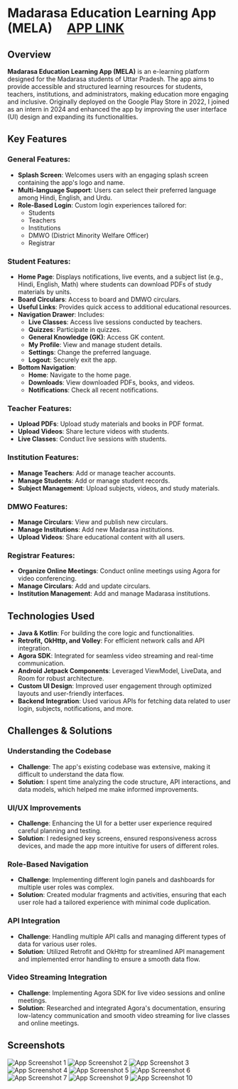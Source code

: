 # Madarasa Education Learning App (MELA) &nbsp;&nbsp;&nbsp;&nbsp;[APP LINK](https://play.google.com/store/apps/details?id=com.azad.e_learningmadarsha)

## Overview

**Madarasa Education Learning App (MELA)** is an e-learning platform designed for the Madarasa students of Uttar Pradesh. The app aims to provide accessible and structured learning resources for students, teachers, institutions, and administrators, making education more engaging and inclusive. Originally deployed on the Google Play Store in 2022, I joined as an intern in 2024 and enhanced the app by improving the user interface (UI) design and expanding its functionalities.

## Key Features

### General Features:
- **Splash Screen**: Welcomes users with an engaging splash screen containing the app's logo and name.
- **Multi-language Support**: Users can select their preferred language among Hindi, English, and Urdu.
- **Role-Based Login**: Custom login experiences tailored for:
  - Students
  - Teachers
  - Institutions
  - DMWO (District Minority Welfare Officer)
  - Registrar

### Student Features:
- **Home Page**: Displays notifications, live events, and a subject list (e.g., Hindi, English, Math) where students can download PDFs of study materials by units.
- **Board Circulars**: Access to board and DMWO circulars.
- **Useful Links**: Provides quick access to additional educational resources.
- **Navigation Drawer**: Includes:
  - **Live Classes**: Access live sessions conducted by teachers.
  - **Quizzes**: Participate in quizzes.
  - **General Knowledge (GK)**: Access GK content.
  - **My Profile**: View and manage student details.
  - **Settings**: Change the preferred language.
  - **Logout**: Securely exit the app.
- **Bottom Navigation**:
  - **Home**: Navigate to the home page.
  - **Downloads**: View downloaded PDFs, books, and videos.
  - **Notifications**: Check all recent notifications.

### Teacher Features:
- **Upload PDFs**: Upload study materials and books in PDF format.
- **Upload Videos**: Share lecture videos with students.
- **Live Classes**: Conduct live sessions with students.

### Institution Features:
- **Manage Teachers**: Add or manage teacher accounts.
- **Manage Students**: Add or manage student records.
- **Subject Management**: Upload subjects, videos, and study materials.

### DMWO Features:
- **Manage Circulars**: View and publish new circulars.
- **Manage Institutions**: Add new Madarasa institutions.
- **Upload Videos**: Share educational content with all users.

### Registrar Features:
- **Organize Online Meetings**: Conduct online meetings using Agora for video conferencing.
- **Manage Circulars**: Add and update circulars.
- **Institution Management**: Add and manage Madarasa institutions.

## Technologies Used

- **Java & Kotlin**: For building the core logic and functionalities.
- **Retrofit, OkHttp, and Volley**: For efficient network calls and API integration.
- **Agora SDK**: Integrated for seamless video streaming and real-time communication.
- **Android Jetpack Components**: Leveraged ViewModel, LiveData, and Room for robust architecture.
- **Custom UI Design**: Improved user engagement through optimized layouts and user-friendly interfaces.
- **Backend Integration**: Used various APIs for fetching data related to user login, subjects, notifications, and more.

## Challenges & Solutions

### Understanding the Codebase
- **Challenge**: The app's existing codebase was extensive, making it difficult to understand the data flow.
- **Solution**: I spent time analyzing the code structure, API interactions, and data models, which helped me make informed improvements.

### UI/UX Improvements
- **Challenge**: Enhancing the UI for a better user experience required careful planning and testing.
- **Solution**: I redesigned key screens, ensured responsiveness across devices, and made the app more intuitive for users of different roles.

### Role-Based Navigation
- **Challenge**: Implementing different login panels and dashboards for multiple user roles was complex.
- **Solution**: Created modular fragments and activities, ensuring that each user role had a tailored experience with minimal code duplication.

### API Integration
- **Challenge**: Handling multiple API calls and managing different types of data for various user roles.
- **Solution**: Utilized Retrofit and OkHttp for streamlined API management and implemented error handling to ensure a smooth data flow.

### Video Streaming Integration
- **Challenge**: Implementing Agora SDK for live video sessions and online meetings.
- **Solution**: Researched and integrated Agora's documentation, ensuring low-latency communication and smooth video streaming for live classes and online meetings.

## Screenshots

![App Screenshot 1](https://play-lh.googleusercontent.com/xfQXnwnLa8rPATW1ACaX4Mw87BqrtpykWEf7VfMVSFYlSPm9eOk86VVQwjwN1Gt15Q=w1052-h592-rw)
![App Screenshot 2](https://play-lh.googleusercontent.com/OpvtD9klpEVcingTJNt7VdAttNQaUzmaMTgDHBbyPeB_VK437rkUvn1sUBCouP68eKLD=w1052-h592-rw)
![App Screenshot 3](https://play-lh.googleusercontent.com/RoCzMidlUjWWCxYsqdtHEOcZnI6Z_YZyHauC4DLBvYxO6OBOxXkWxNCKcTg99Y4xkvk=w1052-h592-rw)
![App Screenshot 4](https://play-lh.googleusercontent.com/clI80wf7lugEBVDrA8K5H-ah0bxNfRq9R8_8p7BnlWDskrfRXRQ5P07d_1LSTNj9OMI=w1052-h592-rw)
![App Screenshot 5](https://play-lh.googleusercontent.com/8WhtPc0AW_GYpkU9-BrFtZOojhyD9dKHGUGPawiY1i-cVT3mP-P977C1M6RpMDXeQ6c=w1052-h592-rw)
![App Screenshot 6](https://play-lh.googleusercontent.com/hXko074uYgtf8xOrKCNJCtqVR9Y0g5xk4E-dXUnpNrO2yTC1IZI78gbDB-tB1xfHhKWv=w1052-h592-rw)
![App Screenshot 7](https://play-lh.googleusercontent.com/d9LGq2uPeJVTX7zhoh-IIZ2-8cuq2w3tl7T89WRKN2jcbRC8yCFOSpehaTgdqsSy0FI=w1052-h592-rw)
![App Screenshot 9](https://play-lh.googleusercontent.com/hiaiWjfQjfFd1pdy6-ujCfGKN-7ix0HNqfC2XNzJS5PJOVB-rD75P5ljXoeVISnYJdU=w1052-h592-rw)
![App Screenshot 10](https://play-lh.googleusercontent.com/cNsgMPKy6gkhyaFbtNjU9_PTXv0qUqKxa_rOkvH6Wa6-_GIVGdlkTTmJVL_K4ekJFRmc=w1052-h592-rw)



